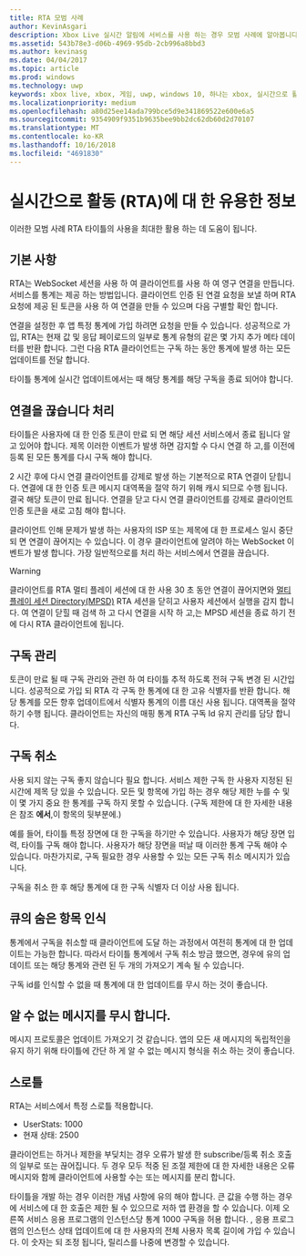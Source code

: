 ```yaml
---
title: RTA 모범 사례
author: KevinAsgari
description: Xbox Live 실시간 알림에 서비스를 사용 하는 경우 모범 사례에 알아봅니다.
ms.assetid: 543b78e3-d06b-4969-95db-2cb996a8bbd3
ms.author: kevinasg
ms.date: 04/04/2017
ms.topic: article
ms.prod: windows
ms.technology: uwp
keywords: xbox live, xbox, 게임, uwp, windows 10, 하나는 xbox, 실시간으로 활동
ms.localizationpriority: medium
ms.openlocfilehash: a80d25ee14ada799bce5d9e341869522e600e6a5
ms.sourcegitcommit: 9354909f9351b9635bee9bb2dc62db60d2d70107
ms.translationtype: MT
ms.contentlocale: ko-KR
ms.lasthandoff: 10/16/2018
ms.locfileid: "4691830"
---
```

# <a name="real-time-activity-rta-best-practices"></a>실시간으로 활동 (RTA)에 대 한 유용한 정보
이러한 모범 사례 RTA 타이틀의 사용을 최대한 활용 하는 데 도움이 됩니다.


## <a name="the-basics"></a>기본 사항

RTA는 WebSocket 세션을 사용 하 여 클라이언트를 사용 하 여 영구 연결을 만듭니다. 서비스를 통계는 제공 하는 방법입니다. 클라이언트 인증 된 연결 요청을 보낼 하며 RTA 요청에 제공 된 토큰을 사용 하 여 연결을 만들 수 있으며 다음 구별할 확인 합니다.

연결을 설정한 후 앱 특정 통계에 가입 하려면 요청을 만들 수 있습니다. 성공적으로 가입, RTA는 현재 값 및 응답 페이로드의 일부로 통계 유형의 같은 몇 가지 추가 메타 데이터를 반환 합니다. 그런 다음 RTA 클라이언트는 구독 하는 동안 통계에 발생 하는 모든 업데이트를 전달 합니다.

타이틀 통계에 실시간 업데이트에서는 때 해당 통계를 해당 구독을 종료 되어야 합니다.


## <a name="handling-disconnects"></a>연결을 끊습니다 처리

타이틀은 사용자에 대 한 인증 토큰이 만료 되 면 해당 세션 서비스에서 종료 됩니다 알고 있어야 합니다. 제목 이러한 이벤트가 발생 하면 감지할 수 다시 연결 하 고,를 이전에 등록 된 모든 통계를 다시 구독 해야 합니다.

2 시간 후에 다시 연결 클라이언트를 강제로 발생 하는 기본적으로 RTA 연결이 닫힙니다. 연결에 대 한 인증 토큰 메시지 대역폭을 절약 하기 위해 캐시 되므로 수행 됩니다. 결국 해당 토큰이 만료 됩니다. 연결을 닫고 다시 연결 클라이언트를 강제로 클라이언트 인증 토큰을 새로 고침 해야 합니다.

클라이언트 인해 문제가 발생 하는 사용자의 ISP 또는 제목에 대 한 프로세스 일시 중단 되 면 연결이 끊어지는 수 있습니다. 이 경우 클라이언트에 알려야 하는 WebSocket 이벤트가 발생 합니다. 가장 일반적으로를 처리 하는 서비스에서 연결을 끊습니다.

> [!WARNING]
> 클라이언트를 RTA 멀티 플레이 세션에 대 한 사용 30 초 동안 연결이 끊어지면와 [멀티 플레이 세션 Directory(MPSD)](../multiplayer/multiplayer-appendix/multiplayer-session-directory.md) RTA 세션을 닫히고 사용자 세션에서 실행을 감지 합니다. 여 연결이 닫힐 때 검색 하 고 다시 연결을 시작 하 고,는 MPSD 세션을 종료 하기 전에 다시 RTA 클라이언트에 됩니다.

## <a name="managing-subscriptions"></a>구독 관리

토큰이 만료 될 때 구독 관리와 관련 하 여 타이틀 추적 하도록 전혀 구독 변경 된 시간입니다. 성공적으로 가입 되 RTA 각 구독 한 통계에 대 한 고유 식별자를 반환 합니다. 해당 통계를 모든 향후 업데이트에서 식별자 통계의 이름 대신 사용 됩니다. 대역폭을 절약 하기 수행 됩니다. 클라이언트는 자신의 매핑 통계 RTA 구독 Id 유지 관리를 담당 합니다.


## <a name="unsubscribing"></a>구독 취소

사용 되지 않는 구독 좋지 않습니다 필요 합니다. 서비스 제한 구독 한 사용자 지정된 된 시간에 제목 당 있을 수 있습니다. 모든 및 항목에 가입 하는 경우 해당 제한 누를 수 및이 몇 가지 중요 한 통계를 구독 하지 못할 수 있습니다. (구독 제한에 대 한 자세한 내용은 참조 **에서**,이 항목의 뒷부분에.)

예를 들어, 타이틀 특정 장면에 대 한 구독을 하기만 수 있습니다. 사용자가 해당 장면 입력, 타이틀 구독 해야 합니다. 사용자가 해당 장면을 떠날 때 이러한 통계 구독 해야 수 있습니다. 마찬가지로, 구독 필요한 경우 사용할 수 있는 모든 구독 취소 메시지가 있습니다.

구독을 취소 한 후 해당 통계에 대 한 구독 식별자 더 이상 사용 됩니다.


## <a name="awareness-of-latent-items-in-the-queue"></a>큐의 숨은 항목 인식

통계에서 구독을 취소할 때 클라이언트에 도달 하는 과정에서 여전히 통계에 대 한 업데이트는 가능한 합니다. 따라서 타이틀 통계에서 구독 취소 방금 했으면, 경우에 유의 업데이트 또는 해당 통계와 관련 된 두 개의 가져오기 계속 될 수 있습니다.

구독 id를 인식할 수 없을 때 통계에 대 한 업데이트를 무시 하는 것이 좋습니다.


## <a name="ignore-messages-you-do-not-understand"></a>알 수 없는 메시지를 무시 합니다.

메시지 프로토콜은 업데이트 가져오기 것 같습니다. 앱의 모든 새 메시지의 독립적인을 유지 하기 위해 타이틀에 간단 하 게 알 수 없는 메시지 형식을 취소 하는 것이 좋습니다.


## <a name="throttles"></a>스로틀

RTA는 서비스에서 특정 스로틀 적용합니다.

-   UserStats: 1000
-   현재 상태: 2500

클라이언트는 하거나 제한을 부딪치는 경우 오류가 발생 한 subscribe/등록 취소 호출의 일부로 또는 끊어집니다. 두 경우 모두 적중 된 조절 제한에 대 한 자세한 내용은 오류 메시지와 함께 클라이언트에 사용할 수는 또는 메시지를 분리 합니다.

타이틀을 개발 하는 경우 이러한 개념 사항에 유의 해야 합니다. 큰 값을 수행 하는 경우에 서비스에 대 한 호출은 제한 될 수 있으므로 저하 앱 환경을 할 수 있습니다. 이제 오른쪽 서비스 응용 프로그램의 인스턴스당 통계 1000 구독을 허용 합니다. , 응용 프로그램의 인스턴스 상태 업데이트에 대 한 사용자의 전체 사용자 목록 길이에 가입 수 있습니다. 이 숫자는 되 조정 됩니다, 릴리스를 나중에 변경할 수 있습니다.

